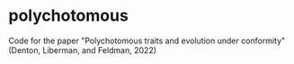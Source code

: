 # polychotomous
Code for the paper "Polychotomous traits and evolution under conformity" (Denton, Liberman, and Feldman, 2022)
